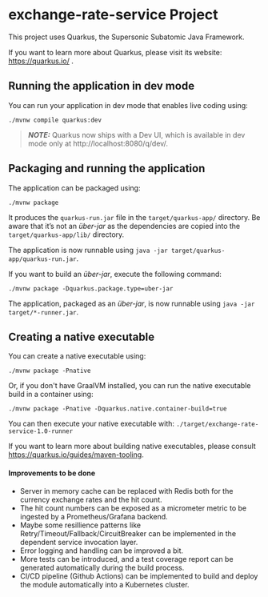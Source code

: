 # exchange-rate-service Project

This project uses Quarkus, the Supersonic Subatomic Java Framework.

If you want to learn more about Quarkus, please visit its website: https://quarkus.io/ .

## Running the application in dev mode

You can run your application in dev mode that enables live coding using:
```shell script
./mvnw compile quarkus:dev
```

> **_NOTE:_**  Quarkus now ships with a Dev UI, which is available in dev mode only at http://localhost:8080/q/dev/.

## Packaging and running the application

The application can be packaged using:
```shell script
./mvnw package
```
It produces the `quarkus-run.jar` file in the `target/quarkus-app/` directory.
Be aware that it’s not an _über-jar_ as the dependencies are copied into the `target/quarkus-app/lib/` directory.

The application is now runnable using `java -jar target/quarkus-app/quarkus-run.jar`.

If you want to build an _über-jar_, execute the following command:
```shell script
./mvnw package -Dquarkus.package.type=uber-jar
```

The application, packaged as an _über-jar_, is now runnable using `java -jar target/*-runner.jar`.

## Creating a native executable

You can create a native executable using: 
```shell script
./mvnw package -Pnative
```

Or, if you don't have GraalVM installed, you can run the native executable build in a container using: 
```shell script
./mvnw package -Pnative -Dquarkus.native.container-build=true
```

You can then execute your native executable with: `./target/exchange-rate-service-1.0-runner`

If you want to learn more about building native executables, please consult https://quarkus.io/guides/maven-tooling.

#### Improvements to be done

* Server in memory cache can be replaced with Redis both for the currency exchange rates and the hit count.
* The hit count numbers can be exposed as a micrometer metric to be ingested by a Prometheus/Grafana backend. 
* Maybe some resillience patterns like Retry/Timeout/Fallback/CircuitBreaker can be implemented in the dependent service invocation layer. 
* Error logging and handling can be improved a bit.
* More tests can be introduced, and a test coverage report can be generated automatically during the build process.
* CI/CD pipeline (Github Actions) can be implemented to build and deploy the module automatically into a Kubernetes cluster.